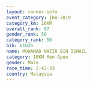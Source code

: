 ```yaml
---
layout: runner-info 
event_category: jbu-2019 
category_km: 16KM  
overall_rank: 97
gender_rank: 50
category_rank: 50
bib: 61035
name: MOHAMAD NAZIR BIN ISMAIL
category: 16KM Men Open
gender: Male
race_time: 2-42-33
country: Malaysia
---
```

